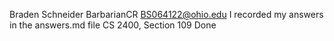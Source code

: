 Braden Schneider
BarbarianCR
BS064122@ohio.edu
I recorded my answers in the answers.md file
CS 2400, Section 109
Done
